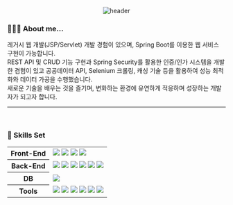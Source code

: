 <div align=center>

  ![header](https://capsule-render.vercel.app/api?type=venom&color=timeAuto&height=300&section=header&text=Welcome&fontSize=60)
  
</div>

<div>

### **🙋🏻‍♂️ About me...**
레거시 웹 개발(JSP/Servlet) 개발 경험이 있으며, Spring Boot를 이용한 웹 서비스 구현이 가능합니다.<br/>
REST API 및 CRUD 기능 구현과 Spring Security를 활용한 인증/인가 시스템을 개발한 겸험이 있고 공공데이터 API, Selenium 크롤링, 캐싱 기술 등을 활용하여 성능 최적화와 데이터 가공을 수행했습니다.<br/>
새로운 기술을 배우는 것을 즐기며, 변화하는 환경에 유연하게 적응하며 성장하는 개발자가 되고자 합니다.<br/>

---
<br/>

### 🧐 Skills Set

<table>
  <tr>
    <th>Front-End</th>
    <td>
      <img src="https://img.shields.io/badge/HTML/CSS-E34F26?style=flat-square&logo=HTML5&logoColor=white" />
      <img src="https://img.shields.io/badge/JavaScript-F7DF1E?style=flat-square&logo=JavaScript&logoColor=black" />
      <img src="https://img.shields.io/badge/React-61DAFB?style=flat-square&logo=React&logoColor=black" />
      <img src="https://img.shields.io/badge/REST API-005571?style=flat-square&logoColor=white" />
    </td>
  </tr>
  <tr>
    <th>Back-End</th>
    <td>
      <img src="https://img.shields.io/badge/Java-000000?style=flat-square&logo=Java&logoColor=white" />
      <img src="https://img.shields.io/badge/Spring-6dd33f?style=flat-square&logoColor=white" />
      <img src="https://img.shields.io/badge/SpringBoot-6DB33F?style=flat-square&logo=Spring&logoColor=white" />
      <img src="https://img.shields.io/badge/SpringSecurity-6DB33F?style=flat-square&logo=SpringSecurity&logoColor=white" />
      <img src="https://img.shields.io/badge/MyBatis-b61a20?style=flat-square&logoColor=white" />
      <img src="https://img.shields.io/badge/JSP/Servlet-d3d3d3?style=flat-square&logo=java&logoColor=black" />
    </td>
  </tr>
  <tr>
    <th>DB</th>
    <td>
      <img src="https://img.shields.io/badge/Oracle-F80000?style=flat-square&logo=Oracle&logoColor=white" />
    </td>
  </tr>
  <tr>
    <th>Tools</th>
    <td>
      <img src="https://img.shields.io/badge/VSCode-007ACC?style=flat-square&logo=VisualStudioCode&logoColor=white" />
      <img src="https://img.shields.io/badge/IntelliJ-000000?style=flat-square&logo=IntelliJIDEA&logoColor=white" />
      <img src="https://img.shields.io/badge/Eclipse-2C2255?style=flat-square&logo=EclipseIDE&logoColor=white" />
      <img src="https://img.shields.io/badge/Git-F05032?style=flat-square&logo=Git&logoColor=white" />
      <img src="https://img.shields.io/badge/GitHub-181717?style=flat-square&logo=GitHub&logoColor=white" />
      <img src="https://img.shields.io/badge/STS-6DB33F?style=flat-square&logo=Spring&logoColor=black" />
    </td>
  </tr>
</table>

<!--
**glsh0725/glsh0725** is a ✨ _special_ ✨ repository because its `README.md` (this file) appears on your GitHub profile.

Here are some ideas to get you started:

- 🔭 I’m currently working on ...
- 🌱 I’m currently learning ...
- 👯 I’m looking to collaborate on ...
- 🤔 I’m looking for help with ...
- 💬 Ask me about ...
- 📫 How to reach me: ...
- 😄 Pronouns: ...
- ⚡ Fun fact: ...
-->

